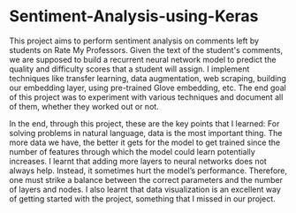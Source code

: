 

# Sentiment-Analysis-using-Keras
This project aims to perform sentiment analysis on comments left by students on Rate My Professors. Given the text of the student's comments, we are supposed to build a recurrent neural network model to predict the quality and difficulty scores that a student will assign. I implement techniques like transfer learning, data augmentation, web scraping, building our embedding layer, using pre-trained Glove embedding, etc. The end goal of this project was to experiment with various techniques and document all of them, whether they worked out or not. 
  
In the end, through this project, these are the key points that I  learned:
For solving problems in natural language, data is the most important thing. The more data we have, the better it gets for the model to get trained since the number of features through which the model could learn potentially increases.
I learnt that adding more layers to neural networks does not always help. Instead, it sometimes hurt the model’s performance. Therefore, one must strike a balance between the correct parameters and the number of layers and nodes.
I also learnt that data visualization is an excellent way of getting started with the project, something that I missed in our project.
  
